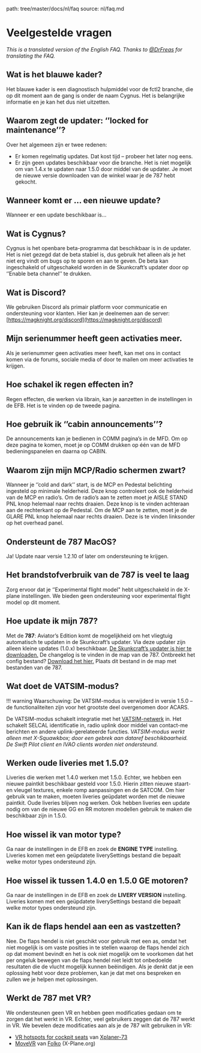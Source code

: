 path: tree/master/docs/nl/faq
source: nl/faq.md

# Veelgestelde vragen
*This is a translated version of the English FAQ. Thanks to [@DrFreas](https://github.com/DrFreas) for translating the FAQ.*

## Wat is het blauwe kader?
Het blauwe kader is een diagnostisch hulpmiddel voor de fctl2 branche, die op dit moment aan de gang is onder de naam Cygnus. Het is belangrijke informatie en je kan het dus niet uitzetten.

## Waarom zegt de updater: ‘’locked for maintenance’’?
Over het algemeen zijn er twee redenen:
-	Er komen regelmatig updates. Dat kost tijd – probeer het later nog eens.
-	Er zijn geen updates beschikbaar voor die branche. 
Het is niet mogelijk om van 1.4.x te updaten naar 1.5.0 door middel van de updater. Je moet de nieuwe versie downloaden van de winkel waar je de 787 hebt gekocht.

## Wanneer komt er … een nieuwe update?
Wanneer er een update beschikbaar is…

## Wat is Cygnus?
Cygnus is het openbare beta-programma dat beschikbaar is in de updater. Het is niet gezegd dat de beta stabiel is, dus gebruik het alleen als je het niet erg vindt om bugs op te sporen en aan te geven. De beta kan ingeschakeld of uitgeschakeld worden in de Skunkcraft’s updater door op ‘’Enable beta channel’’ te drukken. 

## Wat is Discord?
We gebruiken Discord als primair platform voor communicatie en ondersteuning voor klanten. Hier kan je deelnemen aan de server: [https://magknight.org/discord](https://magknight.org/discord)

## Mijn serienummer heeft geen activaties meer.
Als je serienummer geen activaties meer heeft, kan met ons in contact komen via de forums, sociale media of door te mailen om meer activaties te krijgen. 

## Hoe schakel ik regen effecten in?
Regen effecten, die werken via librain, kan je aanzetten in de instellingen in de EFB. Het is te vinden op de tweede pagina. 

## Hoe gebruik ik ‘’cabin announcements’’?
De announcements kan je bedienen in COMM pagina’s in de MFD. Om op deze pagina te komen, moet je op COMM drukken op één van de MFD bedieningspanelen en daarna op CABIN. 

## Waarom zijn mijn MCP/Radio schermen zwart?
Wanneer je ‘’cold and dark’’ start, is de MCP en Pedestal belichting ingesteld op minimale helderheid. Deze knop controleert ook de helderheid van de MCP en radio’s. Om de radio’s aan te zetten moet je AISLE STAND PNL knop helemaal naar rechts draaien. Deze knop is te vinden achteraan aan de rechterkant op de Pedestal. 
Om de MCP aan te zetten, moet je de GLARE PNL knop helemaal naar rechts draaien. Deze is te vinden linksonder op het overhead panel. 

## Ondersteunt de 787 MacOS?
Ja! Update naar versie 1.2.10 of later om ondersteuning te krijgen. 

## Het brandstofverbruik van de 787 is veel te laag
Zorg ervoor dat je ‘’Experimental flight model" hebt uitgeschakeld in de X-plane instellingen. We bieden geen ondersteuning voor experimental flight model op dit moment.

## Hoe update ik mijn 787?
Met de **787**: Aviator’s Edition komt de mogelijkheid om het vliegtuig automatisch te updaten in de Skunkcraft’s updater. Via deze updater zijn alleen kleine updates (1.0.x) beschikbaar. 
[De Skunkcraft’s updater is hier te downloaden.](https://forums.x-plane.org/index.php?/forums/topic/144828-updater-download-page-v22-available/)
De changelog is te vinden in de map van de 787.
Ontbreekt het config bestand? [Download het hier.](https://docs.magknight.org/img/skunkcrafts_updater.zip) Plaats dit bestand in de map met bestanden van de 787.

## Wat doet de VATSIM-modus?

!!! warning
Waarschuwing: De VATSIM-modus is verwijderd in versie 1.5.0 – de functionaliteiten zijn voor het grootste deel overgenomen door ACARS.

De VATSIM-modus schakelt integratie met het [VATSIM-netwerk](https://vatsim.net) in. Het schakelt SELCAL identificatie in, radio uplink door middel van contact-me berichten en andere uplink-gerelateerde functies. *VATSIM-modus werkt alleen met X-Squawkbox; door een gebrek aan dataref beschikbaarheid. De Swift Pilot client en IVAO clients worden niet ondersteund.*

## Werken oude liveries met 1.5.0?
Liveries die werken met 1.4.0 werken met 1.5.0. Echter, we hebben een nieuwe paintkit beschikbaar gesteld voor 1.5.0. Hierin zitten nieuwe staart- en vleugel textures, enkele romp aanpassingen en de SATCOM. Om hier gebruik van te maken, moeten liveries geüpdatet worden met de nieuwe paintkit. Oude liveries blijven nog werken. Ook hebben liveries een update nodig om van de nieuwe GG en RR motoren modellen gebruik te maken die beschikbaar zijn in 1.5.0. 

## Hoe wissel ik van motor type?
Ga naar de instellingen in de EFB en zoek de **ENGINE TYPE** instelling. Liveries komen met een geüpdatete liverySettings bestand die bepaalt welke motor types ondersteund zijn. 

## Hoe wissel ik tussen 1.4.0 en 1.5.0 GE motoren?
Ga naar de instellingen in de EFB en zoek de **LIVERY VERSION** instelling. Liveries komen met een geüpdatete liverySettings bestand die bepaalt welke motor types ondersteund zijn. 

## Kan ik de flaps hendel aan een as vastzetten?
Nee. De flaps hendel is niet geschikt voor gebruik met een as, omdat het niet mogelijk is om vaste posities in te stellen waarop de flaps hendel zich op dat moment bevindt en het is ook niet mogelijk om te voorkomen dat het per ongeluk bewegen van de flaps hendel niet leidt tot onbedoelde resultaten die de vlucht mogelijk kunnen beëindigen. Als je denkt dat je een oplossing hebt voor deze problemen, kan je dat met ons bespreken en zullen we je helpen met oplossingen. 

## Werkt de 787 met VR?
We ondersteunen geen VR en hebben geen modificaties gedaan om te zorgen dat het werkt in VR. Echter, veel gebruikers zeggen dat de 787 werkt in VR. 
We bevelen deze modificaties aan als je de 787 wilt gebruiken in VR:
-	[VR hotspots for cockpit seats](https://forums.x-plane.org/index.php?/forums/topic/172655-vr-hotspots-for-cockpit-seats/) van [Xplaner-73](https://forums.x-plane.org/index.php?/profile/428045-xplaner73/&wr=eyJhcHAiOiJmb3J1bXMiLCJtb2R1bGUiOiJmb3J1bXMtY29tbWVudCIsImlkXzEiOjE3MjY1NSwiaWRfMiI6MTYwMjY4OX0=)
-	[MoveVR](https://forums.x-plane.org/index.php?/files/file/44809-movevr-move-external-windows-into-x-plane-even-into-vr/) van [Folko](https://forums.x-plane.org/index.php?/profile/215470-folko/&wr=eyJhcHAiOiJkb3dubG9hZHMiLCJtb2R1bGUiOiJkb3dubG9hZHMiLCJpZF8xIjo0NDgwOX0=) (X-Plane.org)
